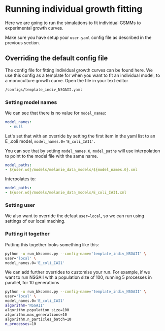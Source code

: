 # Running individual growth fitting
Here we are going to run the simulations to fit individual GSMMs to experimental growth curves.

Make sure you have setup your `user.yaml` config file as described in the previous section.

## Overriding the default config file
The config file for fitting individual growth curves can be found here. We use this config as a template for when you want to fit an individual model, to a monoculture growth curve. Open the file in your text editor
```zsh
/configs/template_indiv_NSGAII.yaml
```

### Setting model names
We can see that there is no value for `model_names`:
```yaml
model_names:
  - null
```
Let's set that with an override by setting the first item in the yaml list to an E_.coli model, `model_names.0='E_coli_IAI1'`.

You can see that by setting `model_names.0`, `model_paths` will use interpolation to point to the model file with the same name.
```yaml
model_paths:
- ${user.wd}/models/melanie_data_models/${model_names.0}.xml
```
Interpolates to:
```yaml
model_paths:
- ${user.wd}/models/melanie_data_models/E_coli_IAI1.xml
```
### Setting user
We also want to override the defaut `user=local`, so we can run using settings of our local maching.

### Putting it together
Putting this together looks something like this:
```zsh
python -u run_bkcomms.py --config-name='template_indiv_NSGAII' \
user='local' \ 
model_names.0='E_coli_IAI1'
```

We can add further overrides to customise your run. For example, if we want to run NSGAII with a population size of 100, running 5 processes in parallel, for 10 generations

```zsh
python -u run_bkcomms.py --config-name='template_indiv_NSGAII' \
user='local' \ 
model_names.0='E_coli_IAI1'
algorithm='NSGAII'
algorithm.population_size=100
algorithm.max_generations=10
algorithm.n_particles_batch=10
n_processes=10
```

